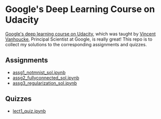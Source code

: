 # Google's Deep Learning Course on Udacity

[Google's deep learning course on Udacity](https://github.com/tensorflow/tensorflow/tree/master/tensorflow/examples/udacity), which was taught by [Vincent Vanhoucke](http://research.google.com/pubs/VincentVanhoucke.html), Principal Scientist at Google, is really great! This repo is to collect my solutions to the corresponding assignments and quizzes.

## Assignments
- [assg1_notmnist_sol.ipynb](./notebook/assg1_notmnist_sol.ipynb)
- [assg2_fullyconnected_sol.ipynb](./notebook/assg2_fullyconnected_sol.ipynb)
- [assg3_regularization_sol.ipynb](./notebook/assg3_regularization_sol.ipynb)

## Quizzes
- [lect1_quiz.ipynb](./notebook/lect1_quiz.ipynb)
